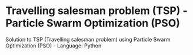 # Travelling salesman problem (TSP) - Particle Swarm Optimization (PSO)
Solution to TSP (Travelling salesman problem) using Particle Swarm Optimization (PSO) - Language: Python
